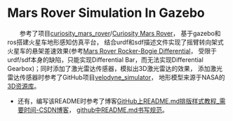 Mars Rover Simulation In Gazebo
===
　　参考了项目[curiosity_mars_rover](https://bitbucket.org/theconstructcore/curiosity_mars_rover.git)/[Curiosity Mars Rover](https://rds.theconstructsim.com/r/bb25b9334032/curiosity_mars_rover_1/)， 
基于gazebo和ros搭建火星车地形感知仿真平台，
结合urdf和sdf描述文件实现了摇臂转向架式火星车的悬架差速效果(参考[Mars Rover Rocker-Bogie Differential](http://alicesastroinfo.com/2012/07/mars-rover-rocker-bogie-differential/)，
受限于urdf/sdf本身的缺陷，只能实现Differential Bar，而无法实现Differential Gearbox)；同时添加了激光雷达传感器，模拟出3D激光雷达的效果，
添加激光雷达传感器时参考了GitHub项目[velodyne_simulator](https://github.com/lmark1/velodyne_simulator.git)，
地形模型来源于NASA的[3D资源库](https://nasa3d.arc.nasa.gov/)。
* 还有，编写该README时参考了博客[GitHub上README.md排版样式教程_需要时间-CSDN博客](https://blog.csdn.net/u012067966/article/details/50736647)，
[github中README.md书写规范](https://www.cnblogs.com/guchunli/p/6371040.html)。

